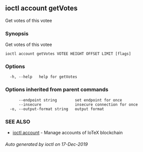 ## ioctl account getVotes

Get votes of this votee

### Synopsis

Get votes of this votee

```
ioctl account getVotes VOTEE HEIGHT OFFSET LIMIT [flags]
```

### Options

```
  -h, --help   help for getVotes
```

### Options inherited from parent commands

```
      --endpoint string        set endpoint for once
      --insecure               insecure connection for once
  -o, --output-format string   output format
```

### SEE ALSO

* [ioctl account](ioctl_account.md)	 - Manage accounts of IoTeX blockchain

###### Auto generated by ioctl on 17-Dec-2019
